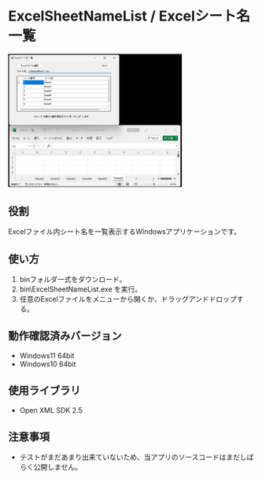 # ExcelSheetNameList / Excelシート名一覧

<img src="https://github.com/ttrono/imgbox/blob/master/ExcelSheetNameList_sample.jpg" width="70%">


## 役割

Excelファイル内シート名を一覧表示するWindowsアプリケーションです。


## 使い方

1. binフォルダ一式をダウンロード。
2. bin\ExcelSheetNameList.exe を実行。
3. 任意のExcelファイルをメニューから開くか、ドラッグアンドドロップする。

## 動作確認済みバージョン

* Windows11 64bit
* Windows10 64bit

## 使用ライブラリ

* Open XML SDK 2.5

## 注意事項

* テストがまだあまり出来ていないため、当アプリのソースコードはまだしばらく公開しません。
